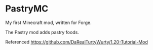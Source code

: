 # PastryMC

My first Minecraft mod, written for Forge.

The Pastry mod adds pastry foods.

Referenced https://github.com/DaRealTurtyWurty/1.20-Tutorial-Mod